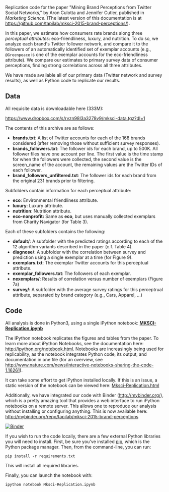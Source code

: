 Replication code for the paper "Mining Brand Perceptions from Twitter Social Networks," by Aron Culotta and Jennifer Cutler, published in *Marketing Science*. (The latest version of this documentation is at <https://github.com/tapilab/mksci-2015-brand-perceptions/>). 

In this paper, we estimate how consumers rate brands along three *perceptual attributes*: eco-friendliness, luxury, and nutrition. To do so, we analyze each brand's Twitter follower network, and compare it to the followers of an automatically identified set of exemplar accounts (e.g., `@Greenpeace` is one of the exemplar accounts for the eco-friendliness attribute). We compare our estimates to primary survey data of consumer perceptions, finding strong correlations across all three attributes.

We have made available all of our primary data (Twitter network and survey results), as well as Python code to replicate our results.

## Data

All requisite data is downloadable here (333M):

<https://www.dropbox.com/s/rvzn98l3a3278v9/mksci-data.tgz?dl=1>

The contents of this archive are as follows: 
- **brands.txt**: A list of Twitter accounts for each of the 168 brands considered (after removing those without sufficient survey responses).
- **brands_followers.txt**: The follower ids for each brand, up to 500K. All follower files have one account per line. The first value is the time stamp for when the followers were collected, the second value is the screen_name of the account, the remaining values are the Twitter IDs of each follower.
- **brand_followers_unfiltered.txt**: The follower ids for each brand from the original 231 brands prior to filtering.

Subfolders contain information for each perceptual attribute:

- **eco**: Environmental friendliness attribute.
- **luxury**: Luxury attribute.
- **nutrition**: Nutrition attribute.
- **eco-nonprofit:** Same as **eco**, but uses manually collected exemplars from Charity Navigator (for Table 3).

Each of these subfolders contains the following:

- **default/**: A subfolder with the predicted ratings according to each of the 12 algorithm variants described in the paper (c.f. Table 4).
- **diagnose/**: A subfolder with the correlation between survey and prediction using a single exemplar at a time (for Figure 9).
- **exemplars.txt**: The exemplar Twitter accounts for this perceptual attribute.
- **exemplar_followers.txt**: The followers of each exemplar.
- **nexemplars/**: Results of correlation versus number of exemplars (Figure 7a)
- **survey/**: A subfolder with the average survey ratings for this perceptrual attribute, separated by brand category (e.g., Cars, Apparel, ...)


## Code

All analysis is done in Python3, using a single iPython notebook:
**[MKSCI-Replication.ipynb](Mksci-Replication.ipynb)** 

The IPython notebook replicates the figures and tables from the paper. To learn more about iPython Notebooks, see the documentation here: <http://ipython.org/notebook.html>. Notebooks are increasingly being used for replicability, as the notebook integrates Python code, its output, and documentation in one file (for an overview, see http://www.nature.com/news/interactive-notebooks-sharing-the-code-1.16261). 

It can take some effort to get iPython installed locally. If this is an issue, a static version of the notebook can be viewed here:
[Mksci-Replication.html](Mksci-Replication.html)

Additionally, we have integrated our code with Binder (http://mybinder.org/), which is a pretty amazing tool that provides a web interface to run iPython notebooks on a remote server. This allows one to reproduce our analysis without installing or configuring anything. This is now available here:
<http://mybinder.org/repo/tapilab/mksci-2015-brand-perceptions>


[![Binder](http://mybinder.org/badge.svg)](http://mybinder.org/repo/tapilab/mksci-2015-brand-perceptions)

If you wish to run the code locally, there are a few external Python libraries you will need to install. First, be sure you've installed [pip](https://pypi.python.org/pypi/pip/), which is the Python package manager. Then, from the command-line, you can run:

`pip install -r requirements.txt`

This will install all required libraries. 

Finally, you can launch the notebook with:

`ipython notebook Mksci-Replication.ipynb`

